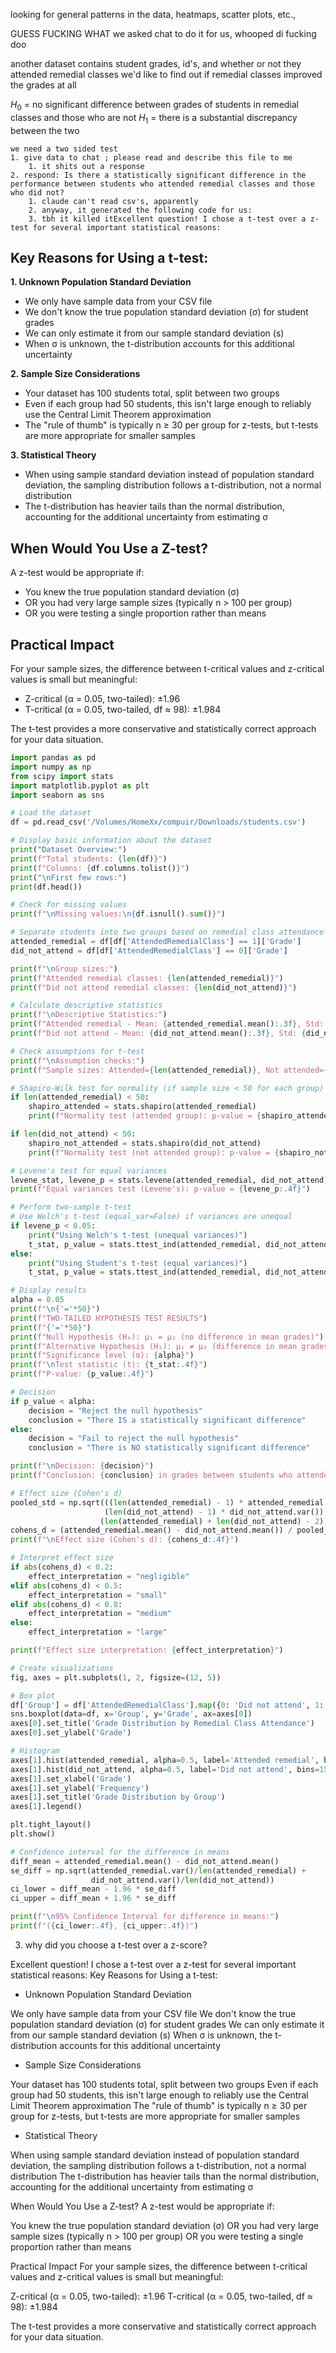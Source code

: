 looking for general patterns in the data, heatmaps, scatter plots, etc.,

GUESS FUCKING WHAT we asked chat to do it for us, whooped di fucking doo

another dataset contains student grades, id's, and whether or not they attended remedial classes
we'd like to find out if remedial classes improved the grades at all

$H_0$ = no significant difference between grades of students in remedial classes and those who are not
$H_1$ = there is a substantial discrepancy between the two

	we need a two sided test
	1. give data to chat ; please read and describe this file to me
		1. it shits out a response
	2. respond: Is there a statistically significant difference in the performance between students who attended remedial classes and those who did not?
		1. claude can't read csv's, apparently
		2. anyway, it generated the following code for us:
		3. tbh it killed itExcellent question! I chose a t-test over a z-test for several important statistical reasons:

## **Key Reasons for Using a t-test:**

**1. Unknown Population Standard Deviation**

- We only have sample data from your CSV file
- We don't know the true population standard deviation (σ) for student grades
- We can only estimate it from our sample standard deviation (s)
- When σ is unknown, the t-distribution accounts for this additional uncertainty

**2. Sample Size Considerations**

- Your dataset has 100 students total, split between two groups
- Even if each group had 50 students, this isn't large enough to reliably use the Central Limit Theorem approximation
- The "rule of thumb" is typically n ≥ 30 per group for z-tests, but t-tests are more appropriate for smaller samples

**3. Statistical Theory**

- When using sample standard deviation instead of population standard deviation, the sampling distribution follows a t-distribution, not a normal distribution
- The t-distribution has heavier tails than the normal distribution, accounting for the additional uncertainty from estimating σ

## **When Would You Use a Z-test?**

A z-test would be appropriate if:

- You knew the true population standard deviation (σ)
- OR you had very large sample sizes (typically n > 100 per group)
- OR you were testing a single proportion rather than means

## **Practical Impact**

For your sample sizes, the difference between t-critical values and z-critical values is small but meaningful:

- Z-critical (α = 0.05, two-tailed): ±1.96
- T-critical (α = 0.05, two-tailed, df ≈ 98): ±1.984

The t-test provides a more conservative and statistically correct approach for your data situation.

```python
import pandas as pd
import numpy as np
from scipy import stats
import matplotlib.pyplot as plt
import seaborn as sns

# Load the dataset
df = pd.read_csv('/Volumes/HomeXx/compuir/Downloads/students.csv')

# Display basic information about the dataset
print("Dataset Overview:")
print(f"Total students: {len(df)}")
print(f"Columns: {df.columns.tolist()}")
print("\nFirst few rows:")
print(df.head())

# Check for missing values
print(f"\nMissing values:\n{df.isnull().sum()}")

# Separate students into two groups based on remedial class attendance
attended_remedial = df[df['AttendedRemedialClass'] == 1]['Grade']
did_not_attend = df[df['AttendedRemedialClass'] == 0]['Grade']

print(f"\nGroup sizes:")
print(f"Attended remedial classes: {len(attended_remedial)}")
print(f"Did not attend remedial classes: {len(did_not_attend)}")

# Calculate descriptive statistics
print(f"\nDescriptive Statistics:")
print(f"Attended remedial - Mean: {attended_remedial.mean():.3f}, Std: {attended_remedial.std():.3f}")
print(f"Did not attend - Mean: {did_not_attend.mean():.3f}, Std: {did_not_attend.std():.3f}")

# Check assumptions for t-test
print(f"\nAssumption checks:")
print(f"Sample sizes: Attended={len(attended_remedial)}, Not attended={len(did_not_attend)}")

# Shapiro-Wilk test for normality (if sample size < 50 for each group)
if len(attended_remedial) < 50:
    shapiro_attended = stats.shapiro(attended_remedial)
    print(f"Normality test (attended group): p-value = {shapiro_attended.pvalue:.4f}")

if len(did_not_attend) < 50:
    shapiro_not_attended = stats.shapiro(did_not_attend)
    print(f"Normality test (not attended group): p-value = {shapiro_not_attended.pvalue:.4f}")

# Levene's test for equal variances
levene_stat, levene_p = stats.levene(attended_remedial, did_not_attend)
print(f"Equal variances test (Levene's): p-value = {levene_p:.4f}")

# Perform two-sample t-test
# Use Welch's t-test (equal_var=False) if variances are unequal
if levene_p < 0.05:
    print("Using Welch's t-test (unequal variances)")
    t_stat, p_value = stats.ttest_ind(attended_remedial, did_not_attend, equal_var=False)
else:
    print("Using Student's t-test (equal variances)")
    t_stat, p_value = stats.ttest_ind(attended_remedial, did_not_attend, equal_var=True)

# Display results
alpha = 0.05
print(f"\n{'='*50}")
print(f"TWO-TAILED HYPOTHESIS TEST RESULTS")
print(f"{'='*50}")
print(f"Null Hypothesis (H₀): μ₁ = μ₂ (no difference in mean grades)")
print(f"Alternative Hypothesis (H₁): μ₁ ≠ μ₂ (difference in mean grades)")
print(f"Significance level (α): {alpha}")
print(f"\nTest statistic (t): {t_stat:.4f}")
print(f"P-value: {p_value:.4f}")

# Decision
if p_value < alpha:
    decision = "Reject the null hypothesis"
    conclusion = "There IS a statistically significant difference"
else:
    decision = "Fail to reject the null hypothesis"
    conclusion = "There is NO statistically significant difference"

print(f"\nDecision: {decision}")
print(f"Conclusion: {conclusion} in grades between students who attended remedial classes and those who did not.")

# Effect size (Cohen's d)
pooled_std = np.sqrt(((len(attended_remedial) - 1) * attended_remedial.var() + 
                     (len(did_not_attend) - 1) * did_not_attend.var()) / 
                    (len(attended_remedial) + len(did_not_attend) - 2))
cohens_d = (attended_remedial.mean() - did_not_attend.mean()) / pooled_std
print(f"\nEffect size (Cohen's d): {cohens_d:.4f}")

# Interpret effect size
if abs(cohens_d) < 0.2:
    effect_interpretation = "negligible"
elif abs(cohens_d) < 0.5:
    effect_interpretation = "small"
elif abs(cohens_d) < 0.8:
    effect_interpretation = "medium"
else:
    effect_interpretation = "large"

print(f"Effect size interpretation: {effect_interpretation}")

# Create visualizations
fig, axes = plt.subplots(1, 2, figsize=(12, 5))

# Box plot
df['Group'] = df['AttendedRemedialClass'].map({0: 'Did not attend', 1: 'Attended'})
sns.boxplot(data=df, x='Group', y='Grade', ax=axes[0])
axes[0].set_title('Grade Distribution by Remedial Class Attendance')
axes[0].set_ylabel('Grade')

# Histogram
axes[1].hist(attended_remedial, alpha=0.5, label='Attended remedial', bins=15)
axes[1].hist(did_not_attend, alpha=0.5, label='Did not attend', bins=15)
axes[1].set_xlabel('Grade')
axes[1].set_ylabel('Frequency')
axes[1].set_title('Grade Distribution by Group')
axes[1].legend()

plt.tight_layout()
plt.show()

# Confidence interval for the difference in means
diff_mean = attended_remedial.mean() - did_not_attend.mean()
se_diff = np.sqrt(attended_remedial.var()/len(attended_remedial) + 
                  did_not_attend.var()/len(did_not_attend))
ci_lower = diff_mean - 1.96 * se_diff
ci_upper = diff_mean + 1.96 * se_diff

print(f"\n95% Confidence Interval for difference in means:")
print(f"({ci_lower:.4f}, {ci_upper:.4f})")
```

3. why did you choose a t-test over a z-score?

Excellent question! I chose a t-test over a z-test for several important statistical reasons:
Key Reasons for Using a t-test:
- Unknown Population Standard Deviation

We only have sample data from your CSV file
We don't know the true population standard deviation (σ) for student grades
We can only estimate it from our sample standard deviation (s)
When σ is unknown, the t-distribution accounts for this additional uncertainty

- Sample Size Considerations

Your dataset has 100 students total, split between two groups
Even if each group had 50 students, this isn't large enough to reliably use the Central Limit Theorem approximation
The "rule of thumb" is typically n ≥ 30 per group for z-tests, but t-tests are more appropriate for smaller samples

- Statistical Theory

When using sample standard deviation instead of population standard deviation, the sampling distribution follows a t-distribution, not a normal distribution
The t-distribution has heavier tails than the normal distribution, accounting for the additional uncertainty from estimating σ

When Would You Use a Z-test?
A z-test would be appropriate if:

You knew the true population standard deviation (σ)
OR you had very large sample sizes (typically n > 100 per group)
OR you were testing a single proportion rather than means

Practical Impact
For your sample sizes, the difference between t-critical values and z-critical values is small but meaningful:

Z-critical (α = 0.05, two-tailed): ±1.96
T-critical (α = 0.05, two-tailed, df ≈ 98): ±1.984

The t-test provides a more conservative and statistically correct approach for your data situation.